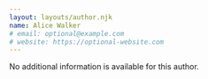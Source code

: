 ```yaml
---
layout: layouts/author.njk
name: Alice Walker
# email: optional@example.com
# website: https://optional-website.com
---
```

No additional information is available for this author.
